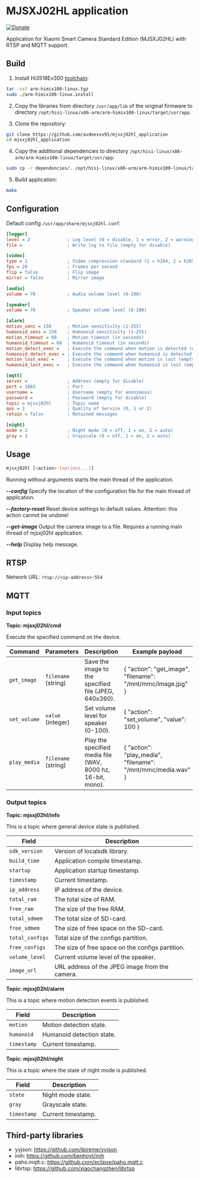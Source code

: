 # MJSXJ02HL application

[![Donate](https://img.shields.io/badge/donate-Yandex-red.svg)](https://money.yandex.ru/to/4100110221014297)

Application for Xiaomi Smart Camera Standard Edition (MJSXJ02HL) with RTSP and MQTT support.

## Build

1. Install Hi3518Ev300 [toolchain](https://dl.openipc.org/SDK/HiSilicon/Hi3516Ev200_16Ev300_18Ev300/Hi3516EV200R001C01SPC011/arm-himix100-linux.tgz):

```bash
tar -zxf arm-himix100-linux.tgz
sudo ./arm-himix100-linux.install
```

2. Copy the libraries from directory `/usr/app/lib` of the original firmware to directory `/opt/hisi-linux/x86-arm/arm-himix100-linux/target/usr/app`.

3. Clone the repository:

```bash
git clone https://github.com/avdeevsv91/mjsxj02hl_application
cd mjsxj02hl_application
```

4. Copy the additional dependencies to directory `/opt/hisi-linux/x86-arm/arm-himix100-linux/target/usr/app`:

```bash
sudo cp -r dependencies/. /opt/hisi-linux/x86-arm/arm-himix100-linux/target/usr/app
```

5. Build application:
```bash
make
```

## Configuration

Default config `/usr/app/share/mjsxj02hl.conf`:

```ini
[logger]
level = 2              ; Log level (0 = disable, 1 = error, 2 = warning, 3 = info, 4 = debug)
file =                 ; Write log to file (empty for disable)

[video]
type = 1               ; Video compression standard (1 = h264, 2 = h265)
fps = 20               ; Frames per second
flip = false           ; Flip image
mirror = false         ; Mirror image

[audio]
volume = 70            ; Audio volume level (0-100)

[speaker]
volume = 70            ; Speaker volume level (0-100)

[alarm]
motion_sens = 150      ; Motion sensitivity (1-255)
humanoid_sens = 150    ; Humanoid sensitivity (1-255)
motion_timeout = 60    ; Motion timeout (in seconds)
humanoid_timeout = 60  ; Humanoid timeout (in seconds)
motion_detect_exec =   ; Execute the command when motion is detected (empty for disable)
humanoid_detect_exec = ; Execute the command when humanoid is detected (empty for disable)
motion_lost_exec =     ; Execute the command when motion is lost (empty for disable)
humanoid_lost_exec =   ; Execute the command when humanoid is lost (empty for disable)

[mqtt]
server =               ; Address (empty for disable)
port = 1883            ; Port
username =             ; Username (empty for anonimous)
password =             ; Password (empty for disable)
topic = mjsxj02hl      ; Topic name
qos = 1                ; Quality of Service (0, 1 or 2)
retain = false         ; Retained messages

[night]
mode = 2               ; Night mode (0 = off, 1 = on, 2 = auto)
gray = 2               ; Grayscale (0 = off, 1 = on, 2 = auto)
```

## Usage

```bash
mjsxj02hl [<action> [options...]]
```

Running without arguments starts the main thread of the application.

***--config <filename>*** Specify the location of the configuration file for the main thread of application.

***--factory-reset*** Reset device settings to default values. Attention: this action cannot be undone!

***--get-image <filename>*** Output the camera image to a file. Requires a running main thread of mjsxj02hl application.

***--help*** Display help message.

## RTSP

Network URL: `rtsp://<ip-address>:554`

## MQTT

### Input topics

**Topic: mjsxj02hl/cmd**

Execute the specified command on the device.

Command | Parameters | Description | Example payload
------- | ---------- | ----------- | ---------------
`get_image` | `filename` (string) | Save the image to the specified file (JPEG, 640x360). | { "action": "get_image", "filename": "/mnt/mmc/image.jpg" }
`set_volume` | `value` (integer) | Set volume level for speaker (0-100). | { "action": "set_volume", "value": 100 }
`play_media` | `filename` (string) | Play the specified media file (WAV, 8000 hz, 16-bit, mono). | { "action": "play_media", "filename": "/mnt/mmc/media.wav" }

### Output topics

**Topic: mjsxj02hl/info**

This is a topic where general device state is published.

Field | Description
----- | -----------
`sdk_version` | Version of localsdk library.
`build_time` | Application compile timestamp.
`startup` | Application startup timestamp.
`timestamp` | Current timestamp.
`ip_address` | IP address of the device.
`total_ram` | The total size of RAM.
`free_ram` | The size of the free RAM.
`total_sdmem` | The total size of SD-card.
`free_sdmem` | The size of free space on the SD-card.
`total_configs` | Total size of the configs partition.
`free_configs` | The size of free space on the configs partition.
`volume_level` | Current volume level of the speaker.
`image_url` | URL address of the JPEG image from the camera.

**Topic: mjsxj02hl/alarm**

This is a topic where motion detection events is published.

Field | Description
----- | -----------
`motion` | Motion detection state.
`humanoid` | Humanoid detection state.
`timestamp` | Current timestamp.

**Topic: mjsxj02hl/night**

This is a topic where the state of night mode is published.

Field | Description
----- | -----------
`state` | Night mode state.
`gray` | Grayscale state.
`timestamp` | Current timestamp.

## Third-party libraries

* yyjson: https://github.com/ibireme/yyjson
* inih: https://github.com/benhoyt/inih
* paho.mqtt.c: https://github.com/eclipse/paho.mqtt.c
* librtsp: https://github.com/xiaochangzhen/librtsp
